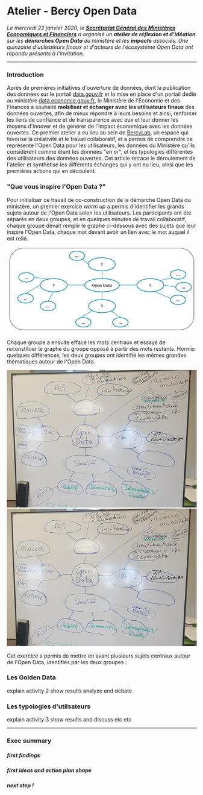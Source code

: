 # Atelier - Bercy Open Data
*Le mercredi 22 janvier 2020, le **[Secrétariat Général des Ministères Economiques et Financiers](https://www.economie.gouv.fr/vous-orienter/organigramme/secretariat-general-des-ministeres-economiques-et-financiers-sg)** a organisé un **atelier de réflexion et d'idéation** sur les **démarches Open Data** du ministère et les **impacts** associés. Une quinzaine d'utilisateurs finaux et d'acteurs de l'écosystème Open Data ont répondu présents à l'invitation.*
***
### Introduction
Après de premières initiatives d'ouverture de données, dont la publication des données sur le portail [data.gouv.fr](https://data.gouv.fr) et la mise en place d'un portail dédié au ministère [data.economie.gouv.fr](https://data.economie.gouv.fr), le Ministère de l'Economie et des Finances a souhaité **mobiliser et échanger avec les utilisateurs finaux** des données ouvertes, afin de mieux répondre à leurs besoins et ainsi, renforcer les liens de confiance et de transparence avec eux et leur donner les moyens d'innover et de générer de l'impact économique avec les données ouvertes. 
Ce premier atelier a eu lieu au sein de [BercyLab](https://www.economie.gouv.fr/mission-innovation/bienvenue-au-bercylab), un espace qui favorise la créativité et le travail collaboratif, et a permis de comprendre ce représente l'Open Data pour les utilisateurs, les données du Ministère qu'ils considèrent comme étant les données "en or", et les typologies différentes des utilisateurs des données ouvertes. 
Cet article retrace le déroulement de l'atelier et synthètise les différents échanges qui y ont eu lieu, ainsi que les premières actions qui en découlent.

### "Que vous inspire l'Open Data ?"
Pour initialiser ce travail de co-construction de la démarche Open Data du ministère, un premier exercice *warm up* a permis d'identifier les grands sujets autour de l'Open Data selon les utilisateurs. 
Les participants ont été séparés en deux groupes, et en quelques minutes de travail collaboratif, chaque groupe devait remplir le graphe ci-dessous avec des sujets que leur inspire l'Open Data, chaque mot devant avoir un lien avec le mot auquel il est relié. 

![Open Data Pour Vous](warm_up_1.PNG)

Chaque groupe a ensuite effacé les mots centraux et essayé de reconstituer le graphe du groupe opposé à partir des mots restants. Hormis quelques différences, les deux groupes ont identifié les mêmes grandes thématiques autour de l'Open Data.

![warm up 1](warm_up_2.jpg)
![warm up 2](warm_up_2.jpg)

Cet exercice a permis de mettre en avant plusieurs sujets centraux autour de l'Open Data, identifiés par les deux groupes : 



### Les Golden Data
explain activity 2
show results
analyze and debate

### Les typologies d'utilsateurs
explain activity 3
show results and discuss etc etc

---
### Exec summary

##### first findings
##### first ideas and action plan shape
##### next step !

